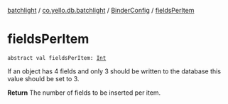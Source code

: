 [batchlight](../../index.md) / [co.yello.db.batchlight](../index.md) / [BinderConfig](index.md) / [fieldsPerItem](fields-per-item.md)

# fieldsPerItem

`abstract val fieldsPerItem: `[`Int`](https://kotlinlang.org/api/latest/jvm/stdlib/kotlin/-int/index.html)

If an object has 4 fields and only 3 should be written to the database this value should be set to 3.

**Return**
The number of fields to be inserted per item.

